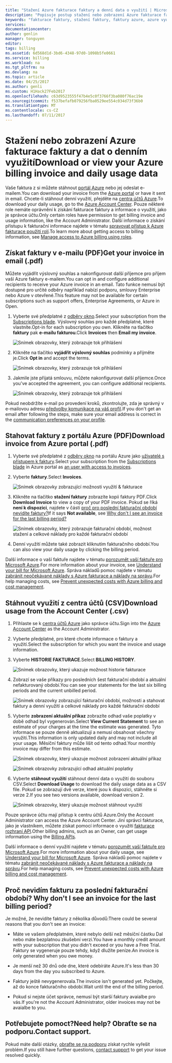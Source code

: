 ```yaml
---
title: "Stažení Azure fakturace faktury a denní data o využití | Microsoft Docs"
description: "Popisuje postup stažení nebo zobrazení Azure fakturace faktury a denní data o využití."
keywords: "fakturace faktury, stažení faktury, faktury azure, azure využití"
services: 
documentationcenter: 
author: genlin
manager: tonguyen
editor: 
tags: billing
ms.assetid: 6d568d1d-3bd6-4348-97d0-1098b5fe0661
ms.service: billing
ms.workload: na
ms.tgt_pltfrm: na
ms.devlang: na
ms.topic: article
ms.date: 04/25/2017
ms.author: genli
ms.custom: H1Hack27Feb2017
ms.openlocfilehash: c63d9523555f47b4e5c0f3766f3ba080f76ac19e
ms.sourcegitcommit: f537befafb079256fba0529ee554c034d73f36b0
ms.translationtype: MT
ms.contentlocale: cs-CZ
ms.lasthandoff: 07/11/2017
---
```

# <a name="download-or-view-your-azure-billing-invoice-and-daily-usage-data"></a><span data-ttu-id="61aeb-104">Stažení nebo zobrazení Azure fakturace faktury a dat o denním využití</span><span class="sxs-lookup"><span data-stu-id="61aeb-104">Download or view your Azure billing invoice and daily usage data</span></span>
<span data-ttu-id="61aeb-105">Vaše faktura z si můžete stáhnout [portál Azure](https://portal.azure.com/#blade/Microsoft_Azure_Billing/SubscriptionsBlade) nebo jej odeslat e-mailem.</span><span class="sxs-lookup"><span data-stu-id="61aeb-105">You can download your invoice from the [Azure portal](https://portal.azure.com/#blade/Microsoft_Azure_Billing/SubscriptionsBlade) or have it sent in email.</span></span> <span data-ttu-id="61aeb-106">Chcete-li stáhnout denní využití, přejděte na [centra účtů Azure](https://account.windowsazure.com).</span><span class="sxs-lookup"><span data-stu-id="61aeb-106">To download your daily usage, go to the [Azure Account Center](https://account.windowsazure.com).</span></span> <span data-ttu-id="61aeb-107">Pouze některé role nemáte oprávnění k získání fakturace faktury a informace o využití, jako je správce účtu.</span><span class="sxs-lookup"><span data-stu-id="61aeb-107">Only certain roles have permission to get billing invoice and usage information, like the Account Administrator.</span></span> <span data-ttu-id="61aeb-108">Další informace o získání přístupu k fakturační informace najdete v tématu [spravovat přístup k Azure fakturace použití rolí](billing-manage-access.md).</span><span class="sxs-lookup"><span data-stu-id="61aeb-108">To learn more about getting access to billing information, see [Manage access to Azure billing using roles](billing-manage-access.md).</span></span>

## <a name="get-your-invoice-in-email-pdf"></a><span data-ttu-id="61aeb-109">Získat faktury v e-mailu (PDF)</span><span class="sxs-lookup"><span data-stu-id="61aeb-109">Get your invoice in email (.pdf)</span></span>
<span data-ttu-id="61aeb-110">Můžete vyjádřit výslovný souhlas a nakonfigurovat další příjemce pro příjem vaší Azure faktury e-mailem.</span><span class="sxs-lookup"><span data-stu-id="61aeb-110">You can opt in and configure additional recipients to receive your Azure invoice in an email.</span></span> <span data-ttu-id="61aeb-111">Tato funkce nemusí být dostupné pro určité odběry například nabízí podporu, smlouvy Enterprise nebo Azure v otevřené.</span><span class="sxs-lookup"><span data-stu-id="61aeb-111">This feature may not be available for certain subscriptions such as support offers, Enterprise Agreements, or Azure in Open.</span></span>

1. <span data-ttu-id="61aeb-112">Vyberte své předplatné z [odběry okno](https://portal.azure.com/#blade/Microsoft_Azure_Billing/SubscriptionsBlade).</span><span class="sxs-lookup"><span data-stu-id="61aeb-112">Select your subscription from the [Subscriptions blade](https://portal.azure.com/#blade/Microsoft_Azure_Billing/SubscriptionsBlade).</span></span> <span data-ttu-id="61aeb-113">Výslovný souhlas pro každé předplatné, které vlastníte.</span><span class="sxs-lookup"><span data-stu-id="61aeb-113">Opt-in for each subscription you own.</span></span> <span data-ttu-id="61aeb-114">Klikněte na tlačítko **faktury** pak **e-mailu fakturou**.</span><span class="sxs-lookup"><span data-stu-id="61aeb-114">Click **Invoices** then **Email my invoice**.</span></span> 

    ![Snímek obrazovky, který zobrazuje tok přihlášení](./media/billing-download-azure-invoice-daily-usage-date/InvoicesDeepLink.PNG)
    
2. <span data-ttu-id="61aeb-116">Klikněte na tlačítko **vyjádřit výslovný souhlas** podmínky a přijměte je.</span><span class="sxs-lookup"><span data-stu-id="61aeb-116">Click **Opt in** and accept the terms.</span></span>

    ![Snímek obrazovky, který zobrazuje tok přihlášení](./media/billing-download-azure-invoice-daily-usage-date/InvoiceArticleStep2.PNG)
 
3. <span data-ttu-id="61aeb-118">Jakmile jste přijatá smlouvu, můžete nakonfigurovat další příjemce.</span><span class="sxs-lookup"><span data-stu-id="61aeb-118">Once you've accepted the agreement, you can configure additional recipients.</span></span>

    ![Snímek obrazovky, který zobrazuje tok přihlášení](./media/billing-download-azure-invoice-daily-usage-date/InvoiceArticleStep3.PNG)
    
<span data-ttu-id="61aeb-120">Pokud neobdržíte e-mail po provedení kroků, zkontrolujte, zda je správný v e-mailovou adresu [předvolby komunikace na váš profil](https://account.windowsazure.com/profile).</span><span class="sxs-lookup"><span data-stu-id="61aeb-120">If you don't get an email after following the steps, make sure your email address is correct in the [communication preferences on your profile](https://account.windowsazure.com/profile).</span></span>

## <a name="download-invoice-from-azure-portal-pdf"></a><span data-ttu-id="61aeb-121">Stahovat faktury z portálu Azure (PDF)</span><span class="sxs-lookup"><span data-stu-id="61aeb-121">Download invoice from Azure portal (.pdf)</span></span>

1. <span data-ttu-id="61aeb-122">Vyberte své předplatné z [odběry okno](https://portal.azure.com/#blade/Microsoft_Azure_Billing/SubscriptionsBlade) na portálu Azure jako [uživatelé s přístupem k faktury](billing-manage-access.md).</span><span class="sxs-lookup"><span data-stu-id="61aeb-122">Select your subscription from the [Subscriptions blade](https://portal.azure.com/#blade/Microsoft_Azure_Billing/SubscriptionsBlade) in Azure portal as [an user with access to invoices](billing-manage-access.md).</span></span>

2. <span data-ttu-id="61aeb-123">Vyberte **faktury**.</span><span class="sxs-lookup"><span data-stu-id="61aeb-123">Select **Invoices**.</span></span> 

    ![Snímek obrazovky zobrazující možnosti využití & fakturace](./media/billing-download-azure-invoice-daily-usage-date/billingandusage.png) 

3. <span data-ttu-id="61aeb-125">Klikněte na tlačítko **stažení faktury** zobrazíte kopii faktury PDF.</span><span class="sxs-lookup"><span data-stu-id="61aeb-125">Click **Download Invoice** to view a copy of your PDF invoice.</span></span> <span data-ttu-id="61aeb-126">Pokud se říká **není k dispozici**, najdete v části [proč pro poslední fakturační období nevidíte faktury?](#noinvoice)</span><span class="sxs-lookup"><span data-stu-id="61aeb-126">If it says **Not available**, see [Why don't I see an invoice for the last billing period?](#noinvoice)</span></span>

    ![Snímek obrazovky, který zobrazuje fakturační období, možnost stažení a celkové náklady pro každé fakturační období](./media/billing-download-azure-invoice-daily-usage-date/billing4.png)

4. <span data-ttu-id="61aeb-128">Denní využití můžete také zobrazit kliknutím fakturačního období.</span><span class="sxs-lookup"><span data-stu-id="61aeb-128">You can also view your daily usage by clicking the billing period.</span></span> 

<span data-ttu-id="61aeb-129">Další informace o vaší faktuře najdete v tématu [porozumět vaší faktuře pro Microsoft Azure](billing-understand-your-bill.md).</span><span class="sxs-lookup"><span data-stu-id="61aeb-129">For more information about your invoice, see [Understand your bill for Microsoft Azure](billing-understand-your-bill.md).</span></span> <span data-ttu-id="61aeb-130">Správa nákladů pomoc najdete v tématu [zabránit neočekávané náklady s Azure fakturace a náklady na správu](billing-getting-started.md).</span><span class="sxs-lookup"><span data-stu-id="61aeb-130">For help managing costs, see [Prevent unexpected costs with Azure billing and cost management](billing-getting-started.md).</span></span>

## <a name="download-usage-from-the-account-center-csv"></a><span data-ttu-id="61aeb-131">Stáhnout využití z centra účtů (CSV)</span><span class="sxs-lookup"><span data-stu-id="61aeb-131">Download usage from the Account Center (.csv)</span></span>

1. <span data-ttu-id="61aeb-132">Přihlaste se k [centra účtů Azure](https://account.windowsazure.com/subscriptions) jako správce účtu.</span><span class="sxs-lookup"><span data-stu-id="61aeb-132">Sign into the [Azure Account Center](https://account.windowsazure.com/subscriptions) as the Account Administrator.</span></span>

2. <span data-ttu-id="61aeb-133">Vyberte předplatné, pro které chcete informace o faktury a využití.</span><span class="sxs-lookup"><span data-stu-id="61aeb-133">Select the subscription for which you want the invoice and usage information.</span></span>

3. <span data-ttu-id="61aeb-134">Vyberte **HISTORIE FAKTURACE**.</span><span class="sxs-lookup"><span data-stu-id="61aeb-134">Select **BILLING HISTORY**.</span></span> 

    ![Snímek obrazovky, který ukazuje možnost historie fakturace](./media/billing-download-azure-invoice-daily-usage-date/Billinghisotry.png)

4. <span data-ttu-id="61aeb-136">Zobrazí se vaše příkazy pro posledních šest fakturační období a aktuální nefakturovaný období.</span><span class="sxs-lookup"><span data-stu-id="61aeb-136">You can see your statements for the last six billing periods and the current unbilled period.</span></span> 

    ![Snímek obrazovky zobrazující fakturační období, možnosti a stahovat faktury a denní využití a celkové náklady pro každé fakturační období](./media/billing-download-azure-invoice-daily-usage-date/billingSum.png)

5. <span data-ttu-id="61aeb-138">Vyberte **zobrazení aktuální příkaz** zobrazíte odhad vaše poplatky v době odhad byl vygenerován.</span><span class="sxs-lookup"><span data-stu-id="61aeb-138">Select **View Current Statement** to see an estimate of your charges at the time the estimate was generated.</span></span> <span data-ttu-id="61aeb-139">Tyto informace se pouze denně aktualizují a nemusí obsahovat všechny využití.</span><span class="sxs-lookup"><span data-stu-id="61aeb-139">This information is only updated daily and may not include all your usage.</span></span> <span data-ttu-id="61aeb-140">Měsíční faktury může lišit od tento odhad.</span><span class="sxs-lookup"><span data-stu-id="61aeb-140">Your monthly invoice may differ from this estimate.</span></span>

    ![Snímek obrazovky, který ukazuje možnost zobrazení aktuální příkaz](./media/billing-download-azure-invoice-daily-usage-date/billingSum2.png)

    ![Snímek obrazovky zobrazující odhad aktuální poplatky](./media/billing-download-azure-invoice-daily-usage-date/billingSum3.png)

6. <span data-ttu-id="61aeb-143">Vyberte **stáhnout využití** stáhnout denní data o využití do souboru CSV.</span><span class="sxs-lookup"><span data-stu-id="61aeb-143">Select **Download Usage** to download the daily usage data as a CSV file.</span></span> <span data-ttu-id="61aeb-144">Pokud se zobrazují dvě verze, které jsou k dispozici, stáhněte si verze 2.</span><span class="sxs-lookup"><span data-stu-id="61aeb-144">If you see two versions available, download version 2.</span></span>

    ![Snímek obrazovky, který ukazuje možnost stáhnout využití](./media/billing-download-azure-invoice-daily-usage-date/DLusage.png)

<span data-ttu-id="61aeb-146">Pouze správce účtu mají přístup k centru účtů Azure.</span><span class="sxs-lookup"><span data-stu-id="61aeb-146">Only the Account Administrator can access the Azure Account Center.</span></span> <span data-ttu-id="61aeb-147">Jiní správci fakturace, jako je vlastníkem, můžete získat pomocí informace o využití [fakturace rozhraní API](billing-usage-rate-card-overview.md).</span><span class="sxs-lookup"><span data-stu-id="61aeb-147">Other billing admins, such as an Owner, can get usage information using the [Billing APIs](billing-usage-rate-card-overview.md).</span></span>

<span data-ttu-id="61aeb-148">Další informace o denní využití najdete v tématu [porozumět vaší faktuře pro Microsoft Azure](billing-understand-your-bill.md).</span><span class="sxs-lookup"><span data-stu-id="61aeb-148">For more information about your daily usage, see [Understand your bill for Microsoft Azure](billing-understand-your-bill.md).</span></span> <span data-ttu-id="61aeb-149">Správa nákladů pomoc najdete v tématu [zabránit neočekávané náklady s Azure fakturace a náklady na správu](billing-getting-started.md).</span><span class="sxs-lookup"><span data-stu-id="61aeb-149">For help managing costs, see [Prevent unexpected costs with Azure billing and cost management](billing-getting-started.md).</span></span>

## <span data-ttu-id="61aeb-150"><a name="noinvoice"></a>Proč nevidím fakturu za poslední fakturační období?</span><span class="sxs-lookup"><span data-stu-id="61aeb-150"><a name="noinvoice"></a> Why don't I see an invoice for the last billing period?</span></span>

<span data-ttu-id="61aeb-151">Je možné, že nevidíte faktury z několika důvodů:</span><span class="sxs-lookup"><span data-stu-id="61aeb-151">There could be several reasons that you don't see an invoice:</span></span>

- <span data-ttu-id="61aeb-152">Máte ve vašem předplatném, které nebylo delší než měsíční částku Dal nebo máte bezplatnou zkušební verzi.</span><span class="sxs-lookup"><span data-stu-id="61aeb-152">You have a monthly credit amount with your subscription that you didn't exceed or you have a Free Trial.</span></span> <span data-ttu-id="61aeb-153">Faktury se vygeneruje pouze tehdy, když dlužíte peníze.</span><span class="sxs-lookup"><span data-stu-id="61aeb-153">An invoice is only generated when you owe money.</span></span>

- <span data-ttu-id="61aeb-154">Je menší než 30 dnů ode dne, které odebíráte Azure.</span><span class="sxs-lookup"><span data-stu-id="61aeb-154">It's less than 30 days from the day you subscribed to Azure.</span></span>

- <span data-ttu-id="61aeb-155">Faktury ještě nevygenerovala.</span><span class="sxs-lookup"><span data-stu-id="61aeb-155">The invoice isn't generated yet.</span></span> <span data-ttu-id="61aeb-156">Počkejte, až do konce fakturačního období.</span><span class="sxs-lookup"><span data-stu-id="61aeb-156">Wait until the end of the billing period.</span></span>

- <span data-ttu-id="61aeb-157">Pokud si nejste účet správce, nemusí být starší faktury avaialbe pro vás.</span><span class="sxs-lookup"><span data-stu-id="61aeb-157">If you're not the Account Administrator, older invoices may not be avaialbe to you.</span></span>

## <a name="need-help-contact-support"></a><span data-ttu-id="61aeb-158">Potřebujete pomoct?</span><span class="sxs-lookup"><span data-stu-id="61aeb-158">Need help?</span></span> <span data-ttu-id="61aeb-159">Obraťte se na podporu.</span><span class="sxs-lookup"><span data-stu-id="61aeb-159">Contact support.</span></span>
<span data-ttu-id="61aeb-160">Pokud máte další otázky, [obraťte se na podporu](https://portal.azure.com/?#blade/Microsoft_Azure_Support/HelpAndSupportBlade) získat rychle vyřešit problém.</span><span class="sxs-lookup"><span data-stu-id="61aeb-160">If you still have further questions, [contact support](https://portal.azure.com/?#blade/Microsoft_Azure_Support/HelpAndSupportBlade) to get your issue resolved quickly.</span></span>

